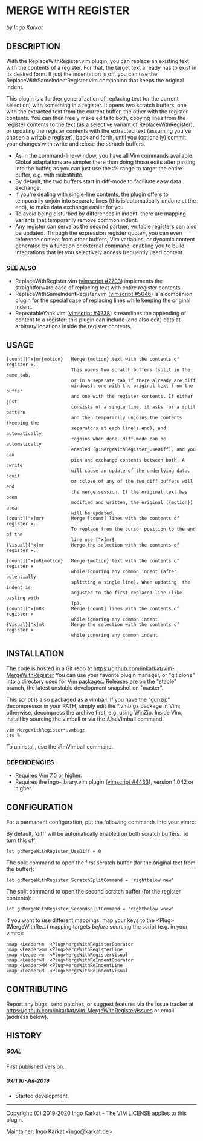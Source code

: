 MERGE WITH REGISTER
===============================================================================
_by Ingo Karkat_

DESCRIPTION
------------------------------------------------------------------------------

With the ReplaceWithRegister.vim plugin, you can replace an existing text
with the contents of a register. For that, the target text already has to
exist in its desired form. If just the indentation is off, you can use
the ReplaceWithSameIndentRegister.vim companion that keeps the original
indent.

This plugin is a further generalization of replacing text (or the current
selection) with something in a register. It opens two scratch buffers, one
with the extracted text from the current buffer, the other with the register
contents. You can then freely make edits to both, copying lines from the
register contents to the text (as a selective variant of ReplaceWithRegister),
or updating the register contents with the extracted text (assuming you've
chosen a writable register), back and forth, until you (optionally) commit
your changes with :write and :close the scratch buffers.

- As in the command-line-window, you have all Vim commands available. Global
  adaptations are simpler there than doing those edits after pasting into the
  buffer, as you can just use the :% range to target the entire buffer, e.g.
  with :substitute.
- By default, the two buffers start in diff-mode to facilitate easy data
  exchange.
- If you're dealing with single-line contents, the plugin offers to
  temporarily unjoin into separate lines (this is automatically undone at the
  end), to make data exchange easier for you.
- To avoid being disturbed by differences in indent, there are mapping
  variants that temporarily remove common indent.
- Any register can serve as the second partner; writable registers can also be
  updated. Through the expression register quote=, you can even reference
  content from other buffers, Vim variables, or dynamic content generated by a
  function or external command, enabling you to build integrations that let
  you selectively access frequently used content.

### SEE ALSO

- ReplaceWithRegister.vim ([vimscript #2703](http://www.vim.org/scripts/script.php?script_id=2703)) implements the straightforward
  case of replacing text with entire register contents.
- ReplaceWithSameIndentRegister.vim ([vimscript #5046](http://www.vim.org/scripts/script.php?script_id=5046)) is a companion plugin
  for the special case of replacing lines while keeping the original indent.
- RepeatableYank.vim ([vimscript #4238](http://www.vim.org/scripts/script.php?script_id=4238)) streamlines the appending of content to
  a register; this plugin can include (and also edit) data at arbitrary
  locations inside the register contents.

USAGE
------------------------------------------------------------------------------

    [count]["x]mr{motion}   Merge {motion} text with the contents of register x.
                            This opens two scratch buffers (split in the same tab,
                            or in a separate tab if there already are diff
                            windows), one with the original text from the buffer
                            and one with the register contents. If either just
                            consists of a single line, it asks for a split pattern
                            and then temporarily unjoins the contents (keeping the
                            separators at each line's end), and automatically
                            rejoins when done. diff-mode can be automatically
                            enabled (g:MergeWithRegister_UseDiff), and you can
                            pick and exchange contents between both. A :write
                            will cause an update of the underlying data. :quit
                            or :close of any of the two diff buffers will end
                            the merge session. If the original text has been
                            modified and written, the original ({motion}) area
                            will be updated.
    [count]["x]mrr          Merge [count] lines with the contents of register x.
                            To replace from the cursor position to the end of the
                            line use ["x]mr$
    {Visual}["x]mr          Merge the selection with the contents of register x.

    [count]["x]mR{motion}   Merge {motion} text with the contents of register x
                            while ignoring any common indent (after potentially
                            splitting a single line). When updating, the indent is
                            adjusted to the first replaced line (like pasting with
                            ]p).
    [count]["x]mRR          Merge [count] lines with the contents of register x
                            while ignoring any common indent.
    {Visual}["x]mR          Merge the selection with the contents of register x
                            while ignoring any common indent.

INSTALLATION
------------------------------------------------------------------------------

The code is hosted in a Git repo at
    https://github.com/inkarkat/vim-MergeWithRegister
You can use your favorite plugin manager, or "git clone" into a directory used
for Vim packages. Releases are on the "stable" branch, the latest unstable
development snapshot on "master".

This script is also packaged as a vimball. If you have the "gunzip"
decompressor in your PATH, simply edit the \*.vmb.gz package in Vim; otherwise,
decompress the archive first, e.g. using WinZip. Inside Vim, install by
sourcing the vimball or via the :UseVimball command.

    vim MergeWithRegister*.vmb.gz
    :so %

To uninstall, use the :RmVimball command.

### DEPENDENCIES

- Requires Vim 7.0 or higher.
- Requires the ingo-library.vim plugin ([vimscript #4433](http://www.vim.org/scripts/script.php?script_id=4433)), version 1.042 or
  higher.

CONFIGURATION
------------------------------------------------------------------------------

For a permanent configuration, put the following commands into your vimrc:

By default, 'diff' will be automatically enabled on both scratch buffers. To
turn this off:

    let g:MergeWithRegister_UseDiff = 0

The split command to open the first scratch buffer (for the original text from
the buffer):

    let g:MergeWithRegister_ScratchSplitCommand = 'rightbelow new'

The split command to open the second scratch buffer (for the register
contents):

    let g:MergeWithRegister_SecondSplitCommand = 'rightbelow vnew'

If you want to use different mappings, map your keys to the
&lt;Plug&gt;(MergeWithRe...) mapping targets _before_ sourcing the script (e.g. in
your vimrc):

    nmap <Leader>m  <Plug>MergeWithRegisterOperator
    nmap <Leader>mm <Plug>MergeWithRegisterLine
    xmap <Leader>m  <Plug>MergeWithRegisterVisual
    nmap <Leader>M  <Plug>MergeWithReIndentOperator
    nmap <Leader>MM <Plug>MergeWithReIndentLine
    xmap <Leader>M  <Plug>MergeWithReIndentVisual

CONTRIBUTING
------------------------------------------------------------------------------

Report any bugs, send patches, or suggest features via the issue tracker at
https://github.com/inkarkat/vim-MergeWithRegister/issues or email (address
below).

HISTORY
------------------------------------------------------------------------------

##### GOAL
First published version.

##### 0.01    10-Jul-2019
- Started development.

------------------------------------------------------------------------------
Copyright: (C) 2019-2020 Ingo Karkat -
The [VIM LICENSE](http://vimdoc.sourceforge.net/htmldoc/uganda.html#license) applies to this plugin.

Maintainer:     Ingo Karkat &lt;ingo@karkat.de&gt;
